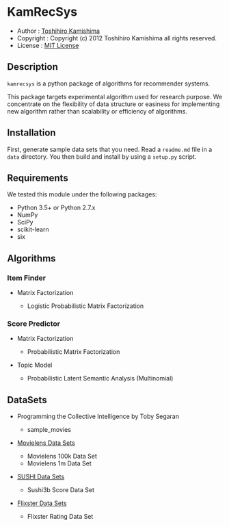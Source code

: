 KamRecSys
=========

* Author : [Toshihiro Kamishima](http://www.kamishima.net/)
* Copyright : Copyright (c) 2012 Toshihiro Kamishima all rights reserved.
* License : [MIT License](http://www.opensource.org/licenses/mit-license.php)

Description
-----------

`kamrecsys` is a python package of algorithms for recommender systems.

This package targets experimental algorithm used for research purpose.
We concentrate on the flexibility of data structure or easiness for implementing new algorithm rather than scalability or efficiency of algorithms.

Installation
------------

First, generate sample data sets that you need. Read a `readme.md` file in a `data` directory.
You then build and install by using a `setup.py` script.

Requirements
------------

We tested this module under the following packages:

* Python 3.5+ or Python 2.7.x
* NumPy
* SciPy
* scikit-learn
* six

Algorithms
----------

### Item Finder

* Matrix Factorization

    * Logistic Probabilistic Matrix Factorization

### Score Predictor

* Matrix Factorization

    * Probabilistic Matrix Factorization

* Topic Model

    * Probabilistic Latent Semantic Analysis (Multinomial)

DataSets
--------

* Programming the Collective Intelligence by Toby Segaran

    * sample_movies

* [Movielens Data Sets](http://www.grouplens.org/node/73)

    * Movielens 100k Data Set
    * Movielens 1m Data Set

* [SUSHI Data Sets](http://www.kamishima.net/sushi/)

    * Sushi3b Score Data Set

* [Flixster Data Sets](http://www.cs.ubc.ca/~jamalim/datasets/)

    * Flixster Rating Data Set
